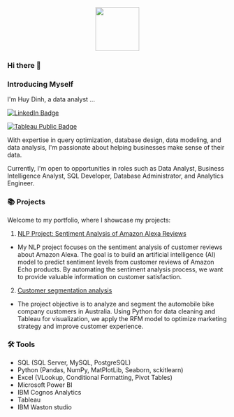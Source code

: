 <div id="header" align="center">
  <img src="https://media.giphy.com/media/M9gbBd9nbDrOTu1Mqx/giphy.gif" width="100"/>
</div>

### Hi there 👋
### Introducing Myself

I'm Huy Dinh, a data analyst ...

<a href="https://www.linkedin.com/in/huy-dinh-quoc/"><img src="https://img.shields.io/badge/LinkedIn-blue?style=for-the-badge&logo=linkedin&logoColor=white" alt="LinkedIn Badge"></a>

<a href="https://public.tableau.com/app/profile/huy.dinh5612"><img src="https://img.shields.io/badge/Tableau%20Public-Tableau%20Profile-orange" alt="Tableau Public Badge"></a>

With expertise in query optimization, database design, data modeling, and data analysis, I'm passionate about helping businesses make sense of their data. 

Currently, I'm open to opportunities in roles such as Data Analyst, Business Intelligence Analyst, SQL Developer, Database Administrator, and Analytics Engineer.

### 📚 Projects

Welcome to my portfolio, where I showcase my projects:
1. [NLP Project: Sentiment Analysis of Amazon Alexa Reviews](https://github.com/HuyDinh-CM/NLP_Amazon_Alexa_review)
- My NLP project focuses on the sentiment analysis of customer reviews about Amazon Alexa. The goal is to build an artificial intelligence (AI) model to predict sentiment levels from customer reviews of Amazon Echo products. By automating the sentiment analysis process, we want to provide valuable information on customer satisfaction.

2. [Customer segmentation analysis](https://github.com/HuyDinh-CM/Customer_segmentation_analysis)
- The project objective is to analyze and segment the automobile bike company customers in Australia. Using Python for data cleaning and Tableau for visualization, we apply the RFM model to optimize marketing strategy and improve customer experience.


### 🛠️ Tools
- SQL (SQL Server, MySQL, PostgreSQL)
- Python (Pandas, NumPy, MatPlotLib, Seaborn, sckitlearn)
- Excel (VLookup, Conditional Formatting, Pivot Tables)
- Microsoft Power BI
- IBM Cognos Analytics
- Tableau
- IBM Waston studio 
